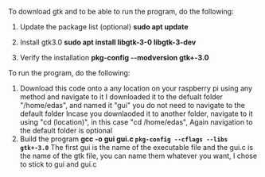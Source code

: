 To download gtk and to be able to run the program, do the following:

1. Update the package list  (optional)
**sudo apt update**

3. Install gtk3.0
**sudo apt install libgtk-3-0 libgtk-3-dev**

4. Verify the installation
**pkg-config --modversion gtk+-3.0**

To run the program, do the following:
1. Download this code onto a any location on your raspberry pi using any method and navigate to it
I downloaded it to the defualt folder "/home/edas", and named it "gui" you do not need to navigate to the default folder
Incase you downlaoded it to another folder, navigate to it using "cd (location)", in this case "cd /home/edas", Again navigation to the default folder is optional
2. Build the program
**gcc -o gui gui.c `pkg-config --cflags --libs gtk+-3.0`**
The first gui is the name of the executable file and the gui.c is the name of the gtk file, you can name them whatever you want, I chose to stick to gui and gui.c
